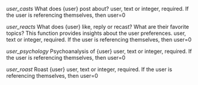 *user_casts*
What does {user} post about?
user, text or integer, required. If the user is referencing themselves, then user=0

*user_reacts*
What does {user} like, reply or recast? What are their favorite topics? This function provides insights about the user preferences.
user, text or integer, required. If the user is referencing themselves, then user=0

*user_psychology*
Psychoanalysis of {user}
user, text or integer, required. If the user is referencing themselves, then user=0

*user_roast*
Roast {user}
user, text or integer, required. If the user is referencing themselves, then user=0
